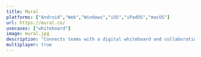 ```yaml
---
title: Mural
platforms: ["Android","Web","Windows","iOS","iPadOS","macOS"]
url: https://mural.co/
usecases: ["whiteboard"]
image: mural.jpg
description: "Connects teams with a digital whiteboard and collaboration features designed to inspire innovation.."
multiplayer: true
---
```

